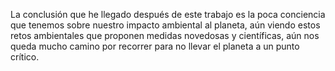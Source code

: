 La conclusión que he llegado después de este trabajo es la poca conciencia que tenemos sobre nuestro impacto ambiental al planeta, aún viendo estos retos ambientales que proponen medidas novedosas y científicas, aún nos queda mucho camino por recorrer para no llevar el planeta a un punto crítico.
